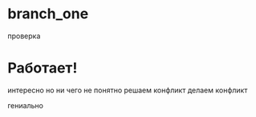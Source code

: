 # branch_one

проверка 

# Работает! 

интересно но ни чего не понятно
решаем конфликт 
делаем конфликт


гениально

